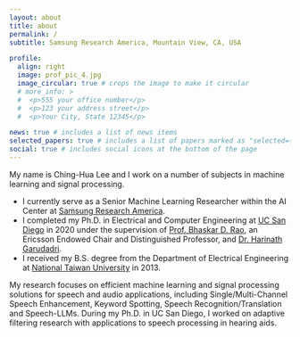 ```yaml
---
layout: about
title: about
permalink: /
subtitle: Samsung Research America, Mountain View, CA, USA

profile:
  align: right
  image: prof_pic_4.jpg
  image_circular: true # crops the image to make it circular
  # more_info: >
  #  <p>555 your office number</p>
  #  <p>123 your address street</p>
  #  <p>Your City, State 12345</p>

news: true # includes a list of news items
selected_papers: true # includes a list of papers marked as "selected={true}"
social: true # includes social icons at the bottom of the page
---
```


My name is Ching-Hua Lee and I work on a number of subjects in machine learning and signal processing.

- I currently serve as a Senior Machine Learning Researcher within the AI Center at [Samsung Research America](https://sra.samsung.com/).
- I completed my Ph.D. in Electrical and Computer Engineering at [UC San Diego](https://www.ece.ucsd.edu/) in 2020 under the supervision of [Prof. Bhaskar D. Rao](https://jacobsschool.ucsd.edu/node/3416), an Ericsson Endowed Chair and Distinguished Professor, and [Dr. Harinath Garudadri](https://qi.ucsd.edu/about/leadership/harinath-garudadri/).
- I received my B.S. degree from the Department of Electrical Engineering at [National Taiwan University](https://web.ee.ntu.edu.tw/eng/) in 2013.

My research focuses on efficient machine learning and signal processing solutions for speech and audio applications, including Single/Multi-Channel Speech Enhancement, Keyword Spotting, Speech Recognition/Translation and Speech-LLMs. During my Ph.D. in UC San Diego, I worked on adaptive filtering research with applications to speech processing in hearing aids.
